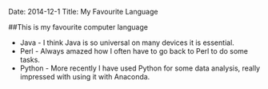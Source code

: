 Date: 2014-12-1
Title: My Favourite Language

##This is my favourite computer language

* Java - I think Java is so universal on many devices it is essential.
* Perl - Always amazed how I often have to go back to Perl to do some tasks.
* Python - More recently I have used Python for some data analysis, really impressed with using it with Anaconda.


